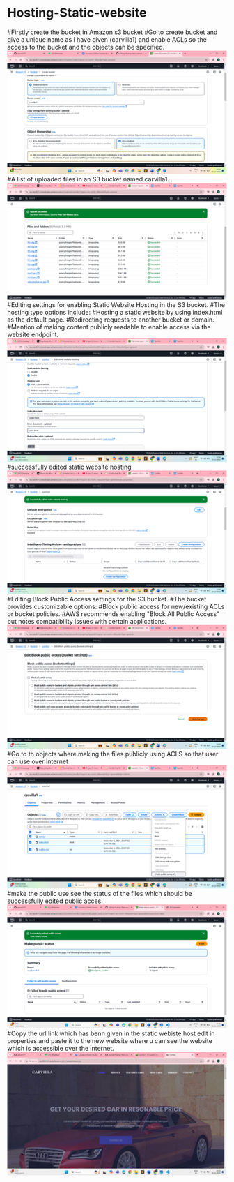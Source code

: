 # Hosting-Static-website

#Firstly create the bucket in Amazon s3 bucket
#Go to create bucket and give a unique name as i have given (carvilla1) and enable ACLs so the access to the bucket and the objects can be specified.
![alt text](<Screenshot 2024-12-06 142956-1.png>)
#A list of uploaded files in an S3 bucket named carvilla1.
![alt text](<Screenshot 2024-12-05 230804.png>)
#Editing settings for enabling Static Website Hosting in the S3 bucket.
#The hosting type options include:
#Hosting a static website by using index.html as the default page.
#Redirecting requests to another bucket or domain.
#Mention of making content publicly readable to enable access via the website endpoint.
![alt text](<Screenshot 2024-12-05 230936.png>)
#successfully edited static website hosting
![alt text](<Screenshot 2024-12-05 230948.png>)
#Editing Block Public Access settings for the S3 bucket.
#The bucket provides customizable options:
#Block public access for new/existing ACLs or bucket policies.
#AWS recommends enabling "Block All Public Access" but notes compatibility issues with certain applications.
![alt text](<Screenshot 2024-12-05 231010.png>)
#Go to th objects where making the files publicly using ACLS so that user can use over internet
![alt text](<Screenshot 2024-12-05 231036.png>)
#make the public use see the status of the files which should be successfully edited public acces.
![alt text](<Screenshot 2024-12-06 143614.png>)
#Copy the url link which has benn given in the static webiste host edit in properties and paste it to the new website where u can see the website which is accessible over the internet.
![alt text](<Screenshot 2024-12-06 143630.png>)